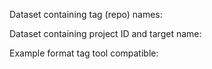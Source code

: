 Dataset containing tag (repo) names:


Dataset containing project ID and target name:


Example format tag tool compatible:


